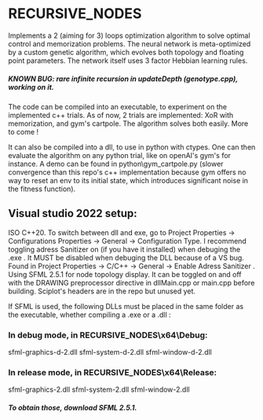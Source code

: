 # RECURSIVE_NODES

Implements a 2 (aiming for 3) loops optimization algorithm to solve optimal control and memorization problems. The neural network is meta-optimized by a custom genetic algorithm, which evolves both topology and floating point parameters. The network itself uses 3 factor Hebbian learning rules. 

##### KNOWN BUG: rare infinite recursion in updateDepth (genotype.cpp), working on it.

The code can be compiled into an executable, to experiment on the implemented c++ trials. As of now, 2 trials are implemented: XoR with memorization, and gym's cartpole. The algorithm solves both easily. More to come !

It can also be compiled into a dll, to use in python with ctypes. One can then evaluate the algorithm on any python trial, like on openAI's gym's for instance. A demo can be found in python\gym_cartpole.py (slower convergence than this repo's c++ implementation because gym offers no way to reset an env to its initial state, which introduces significant noise in the fitness function).

## Visual studio 2022 setup:

ISO C++20. To switch between dll and exe, go to Project Properties -> Configurations Properties -> General -> Configuration Type. I recommend toggling adress Sanitizer on (if you have it installed) when debuging the .exe . It MUST be disabled when debuging the DLL because of a VS bug. Found in  Project Properties -> C/C++ -> General -> Enable Adress Sanitizer  .
Using SFML 2.5.1 for node topology display. It can be toggled on and off with the DRAWING preprocessor directive in dllMain.cpp or main.cpp before building. Sciplot's headers are in the repo but unused yet.


If SFML is used, the following DLLs must be placed in the same folder as the executable, whether compiling a .exe or a .dll :

### In debug mode, in RECURSIVE_NODES\x64\Debug:

  sfml-graphics-d-2.dll     sfml-system-d-2.dll     sfml-window-d-2.dll
  
  
### In release mode, in RECURSIVE_NODES\x64\Release:

  sfml-graphics-2.dll      sfml-system-2.dll     sfml-window-2.dll
  
 
##### To obtain those, download SFML 2.5.1.
